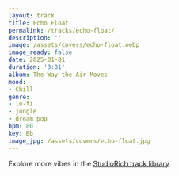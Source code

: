 ```yaml
---
layout: track
title: Echo Float
permalink: /tracks/echo-float/
description: ''
image: /assets/covers/echo-float.webp
image_ready: false
date: 2025-01-01
duration: '3:01'
album: The Way the Air Moves
mood:
- Chill
genre:
- lo-fi
- jungle
- dream pop
bpm: 80
key: Bb
image_jpg: /assets/covers/echo-float.jpg
---
```


Explore more vibes in the [StudioRich track library](/tracks/).
